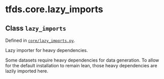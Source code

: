 <div itemscope itemtype="http://developers.google.com/ReferenceObject">
<meta itemprop="name" content="tfds.core.lazy_imports" />
<meta itemprop="path" content="Stable" />
</div>

# tfds.core.lazy_imports

## Class `lazy_imports`





Defined in [`core/lazy_imports.py`](https://github.com/tensorflow/datasets/tree/master/tensorflow_datasets/core/lazy_imports.py).

<!-- Placeholder for "Used in" -->

Lazy importer for heavy dependencies.

Some datasets require heavy dependencies for data generation. To allow for
the default installation to remain lean, those heavy dependencies are
lazily imported here.

